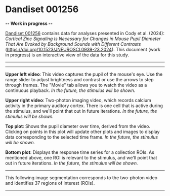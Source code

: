 # Dandiset 001256

**-- Work in progress --**

[Dandiset 001256](https://dandiarchive.org/dandiset/001256/0.241120.2150) contains data for analyses presented in Cody et al. (2024): _Cortical Zinc Signaling Is Necessary for Changes in Mouse Pupil Diameter That Are Evoked by Background Sounds with Different Contrasts_ (https://doi.org/10.1523/JNEUROSCI.0939-23.2024). This document (work in progress) is an interactive view of the data for this study.

---

<div class="session-selector"></div>

<div class="acquisition-selector"></div>

<div class="ROI-selector"></div>

---

<div class="acquisition-view"></div>

**Upper left video**: This video captures the pupil of the mouse's eye. Use the range slider to adjust brightness and contrast or use the arrows to step through frames. The "Movie" tab allows you to watch the video as a continuous playback. _In the future, the stimulus will be shown._

**Upper right video**: Two-photon imaging video, which records calcium activity in the primary auditory cortex. There is one cell that is active during the stimulus, and we'll point that out in future iterations. _In the future, the stimulus will be shown._

**Top plot**: Shows the pupil diameter over time, derived from the video. Clicking on points in this plot will update other plots and images to display data corresponding to the selected time frame. _In the future, the stimulus will be shown._

**Bottom plot**: Displays the response time series for a collection ROIs. As mentioned above, one ROI is relevant to the stimulus, and we'll point that out in future iterations. _In the future, the stimulus will be shown._

---

This following image segmentation corresponds to the two-photon video and identifies 37 regions of interest (ROIs).

<div class="image-segmentation"></div>

---

